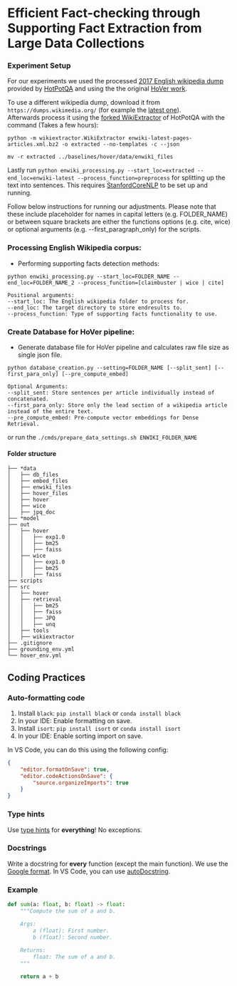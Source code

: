 # Efficient Fact-checking through Supporting Fact Extraction from Large Data Collections

### Experiment Setup
For our experiments we used the processed [2017 English wikipedia dump](https://nlp.stanford.edu/projects/hotpotqa/enwiki-20171001-pages-meta-current-withlinks-processed.tar.bz2) provided by [HotPotQA](https://hotpotqa.github.io/wiki-readme.html) and using the the original [HoVer work](https://github.com/hover-nlp/hover).

To use a different wikipedia dump, download it from `https://dumps.wikimedia.org/` (for example the [latest one](https://dumps.wikimedia.org/enwiki/latest/enwiki-latest-pages-articles.xml.bz2)).  
Afterwards process it using the [forked WikiExtractor](https://github.com/qipeng/wikiextractor) of HotPotQA with the command (Takes a few hours):
```
python -m wikiextractor.WikiExtractor enwiki-latest-pages-articles.xml.bz2 -o extracted --no-templates -c --json

mv -r extracted ../baselines/hover/data/enwiki_files
``` 
Lastly run `python enwiki_processing.py --start_loc=extracted --end_loc=enwiki-latest --process_function=preprocess` for splitting up the text into sentences. This requires [StanfordCoreNLP](https://stanfordnlp.github.io/CoreNLP/) to be set up and running.

Follow below instructions for running our adjustments. Please note that these include placeholder for names in capital letters (e.g. FOLDER_NAME) or between square brackets are either the functions options (e.g. cite, wice) or optional arguments (e.g. --first_paragraph_only) for the scripts.
### Processing English Wikipedia corpus:
* Performing supporting facts detection methods:
```
python enwiki_processing.py --start_loc=FOLDER_NAME --end_loc=FOLDER_NAME_2 --process_function=[claimbuster | wice | cite]

Positional arguments:
--start_loc: The English wikipedia folder to process for.
--end_loc: The target directory to store endresults to.
--process_function: Type of supporting facts functionality to use.

```

### Create Database for HoVer pipeline:
* Generate database file for HoVer pipeline and calculates raw file size as single json file.
```
python database_creation.py --setting=FOLDER_NAME [--split_sent] [--first_para_only] [--pre_compute_embed]

Optional Arguments:
--split_sent: Store sentences per article individually instead of concatenated.
--first_para_only: Store only the lead section of a wikipedia article instead of the entire text.
--pre_compute_embed: Pre-compute vector embeddings for Dense Retrieval.
```
or run the `./cmds/prepare_data_settings.sh ENWIKI_FOLDER_NAME`


#### Folder structure
```
├── *data
│   ├── db_files
│   ├── embed_files
│   ├── enwiki_files
│   ├── hover_files
│   ├── hover
│   ├── wice
│   ├── jpq_doc
├── *model
├── out
│   ├── hover
│   │   ├── exp1.0
│   │   ├── bm25
│   │   ├── faiss
│   ├── wice
│   │   ├── exp1.0
│   │   ├── bm25
│   │   ├── faiss
├── scripts
├── src
│   ├── hover
│   ├── retrieval
│   │   ├── bm25
│   │   ├── faiss
│   │   ├── JPQ
│   │   ├── unq
│   ├── tools
│   ├── wikiextractor
├── .gitignore
├── grounding_env.yml
└── hover_env.yml
```

## Coding Practices

### Auto-formatting code
1. Install `black`: ```pip install black``` or ```conda install black```
2. In your IDE: Enable formatting on save.
3. Install `isort`: ```pip install isort``` or ```conda install isort```
4. In your IDE: Enable sorting import on save.

In VS Code, you can do this using the following config:
```json
{
    "editor.formatOnSave": true,
    "editor.codeActionsOnSave": {
        "source.organizeImports": true
    }
}
```

### Type hints
Use [type hints](https://docs.python.org/3/library/typing.html) for __everything__! No exceptions.

### Docstrings
Write a docstring for __every__ function (except the main function). We use the [Google format](https://github.com/NilsJPWerner/autoDocstring/blob/HEAD/docs/google.md). In VS Code, you can use [autoDocstring](https://marketplace.visualstudio.com/items?itemName=njpwerner.autodocstring).

### Example
```python
def sum(a: float, b: float) -> float:
    """Compute the sum of a and b.

    Args:
        a (float): First number.
        b (float): Second number.
    
    Returns:
        float: The sum of a and b.
    """

    return a + b
```

